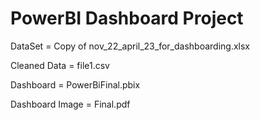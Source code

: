 # PowerBI Dashboard Project 

DataSet = Copy of nov_22_april_23_for_dashboarding.xlsx

Cleaned Data = file1.csv

Dashboard = PowerBiFinal.pbix

Dashboard Image = Final.pdf
